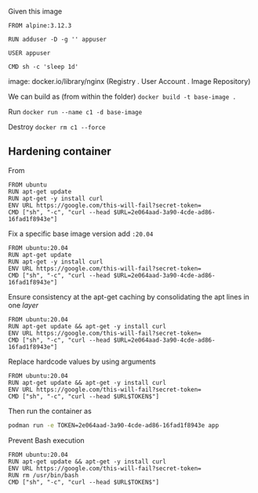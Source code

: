 Given this image
```
FROM alpine:3.12.3

RUN adduser -D -g '' appuser

USER appuser

CMD sh -c 'sleep 1d'
```

image: docker.io/library/nginx (Registry . User Account . Image Repository)

We can build as (from within the folder)
 `docker build -t base-image .`

Run
`docker run --name c1 -d base-image`

Destroy
`docker rm c1 --force`

## Hardening container

From
```
FROM ubuntu
RUN apt-get update
RUN apt-get -y install curl
ENV URL https://google.com/this-will-fail?secret-token=
CMD ["sh", "-c", "curl --head $URL=2e064aad-3a90-4cde-ad86-16fad1f8943e"]
```

Fix a specific base image version add `:20.04`
```
FROM ubuntu:20.04
RUN apt-get update
RUN apt-get -y install curl
ENV URL https://google.com/this-will-fail?secret-token=
CMD ["sh", "-c", "curl --head $URL=2e064aad-3a90-4cde-ad86-16fad1f8943e"]
```

Ensure consistency at the apt-get caching by consolidating the apt lines in one *layer*
```
FROM ubuntu:20.04
RUN apt-get update && apt-get -y install curl
ENV URL https://google.com/this-will-fail?secret-token=
CMD ["sh", "-c", "curl --head $URL=2e064aad-3a90-4cde-ad86-16fad1f8943e"]
```

Replace hardcode values by using arguments
```
FROM ubuntu:20.04
RUN apt-get update && apt-get -y install curl
ENV URL https://google.com/this-will-fail?secret-token=
CMD ["sh", "-c", "curl --head $URL$TOKEN$"]
```
Then run the container as
```bash
podman run -e TOKEN=2e064aad-3a90-4cde-ad86-16fad1f8943e app
```

Prevent Bash execution
```
FROM ubuntu:20.04
RUN apt-get update && apt-get -y install curl
ENV URL https://google.com/this-will-fail?secret-token=
RUN rm /usr/bin/bash
CMD ["sh", "-c", "curl --head $URL$TOKEN$"]
```